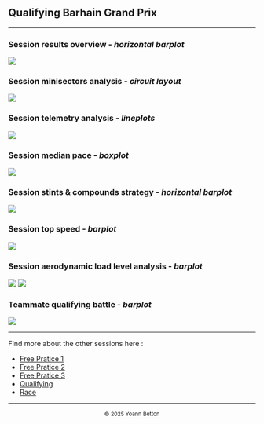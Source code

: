 ## Qualifying Barhain Grand Prix

---

### Session results overview - *horizontal barplot*

<img src="/output/2022-03-20_Bahrain_Grand_Prix/qualifying_results_overview_white.png?raw=true"/>

### Session minisectors analysis - *circuit layout*

<img src="/output/2022-03-20_Bahrain_Grand_Prix/qualifying_minisectors_analysis_white.png?raw=true"/>

### Session telemetry analysis - *lineplots*

<img src="/output/2022-03-20_Bahrain_Grand_Prix/qualifying_telemetry_analysis_white.png?raw=true"/>

### Session median pace - *boxplot*

<img src="/output/2022-03-20_Bahrain_Grand_Prix/qualifying_median_pace_white.png?raw=true"/>

### Session stints & compounds strategy - *horizontal barplot*

<img src="/output/2022-03-20_Bahrain_Grand_Prix/qualifying_stints_compounds_stategy_white.png?raw=true"/>

### Session top speed - *barplot*

<img src="/output/2022-03-20_Bahrain_Grand_Prix/topspeed_qualifying_white.png?raw=true"/>

### Session aerodynamic load level analysis - *barplot*

<img src="/output/2022-03-20_Bahrain_Grand_Prix/qualifying_maximum_throttle_white.png?raw=true"/>

<img src="/output/2022-03-20_Bahrain_Grand_Prix/qualifying_speed_ratio_white.png?raw=true"/>

### Teammate qualifying battle - *barplot*

<img src="/output/2022-03-20_Bahrain_Grand_Prix/teammates_qualifying_battle_white.png?raw=true"/>

--- 

Find more about the other sessions here :
  - [Free Pratice 1](/page/FP1/2022-03-20_Bahrain_Grand_Prix)  
  - [Free Pratice 2](/page/FP2/2022-03-20_Bahrain_Grand_Prix) 
  - [Free Pratice 3](/page/FP3/2022-03-20_Bahrain_Grand_Prix)
  - [Qualifying](/page/Qualifying/2022-03-20_Bahrain_Grand_Prix) 
  - [Race](/page/Race/2022-03-20_Bahrain_Grand_Prix)

---

<div style="text-align: center">
  <p style="font-size:11px">&copy; 2025 Yoann Betton</p>
</div>

<!-- ---

<p style="font-size:11px">Page generated from <a href="https://github.com/yoannbtn/yoannbtn.github.io">github.com/yoannbtn</a>.</p> -->